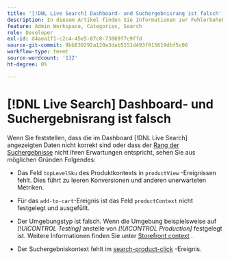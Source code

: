 ```yaml
---
title: '[!DNL Live Search] Dashboard- und Suchergebnisrang ist falsch'
description: In diesem Artikel finden Sie Informationen zur Fehlerbehebung, wenn die Daten im [!DNL Live Search] Dashboard falsch sind oder die Rangfolge der Suchergebnisse nicht Ihren Erwartungen entspricht.
feature: Admin Workspace, Categories, Search
role: Developer
exl-id: d4aea1f1-c2c4-45e5-87c8-73069f7c9ffd
source-git-commit: 9bb839292a120a3dab5151d493f915619dbf5c06
workflow-type: tm+mt
source-wordcount: '132'
ht-degree: 0%

---
```


# [!DNL Live Search] Dashboard- und Suchergebnisrang ist falsch

Wenn Sie feststellen, dass die im Dashboard [!DNL Live Search] angezeigten Daten nicht korrekt sind oder dass der [Rang der Suchergebnisse](https://experienceleague.adobe.com/en/docs/commerce-merchant-services/live-search/live-search-admin/category-merch#ranking-strategies) nicht Ihren Erwartungen entspricht, sehen Sie aus möglichen Gründen Folgendes:

* Das Feld `topLevelSku` des Produktkontexts in `productView` -Ereignissen fehlt. Dies führt zu leeren Konversionen und anderen unerwarteten Metriken.

* Für das `add-to-cart`-Ereignis ist das Feld `productContext` nicht festgelegt und ausgefüllt.

* Der Umgebungstyp ist falsch. Wenn die Umgebung beispielsweise auf *[!UICONTROL Testing]* anstelle von *[!UICONTROL Production]* festgelegt ist. Weitere Informationen finden Sie unter [Storefront context](https://github.com/adobe/commerce-events/blob/main/examples/events/example-contexts/mock-storefront-context.md) .

* Der Suchergebniskontext fehlt im [search-product-click](https://github.com/adobe/commerce-events/blob/main/examples/events/search-product-click.md) -Ereignis.
